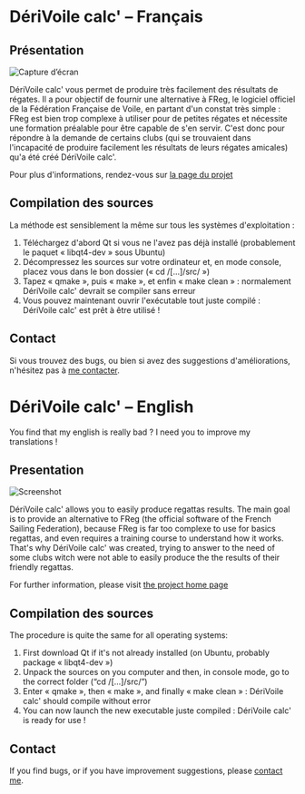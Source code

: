 # DériVoile calc' – Français

## Présentation

![Capture d’écran](http://uploads.derivoile.fr/1_ulm79)

DériVoile calc' vous permet de produire très facilement des résultats de régates. Il a pour objectif de fournir une alternative à FReg, le logiciel officiel de la Fédération Française de Voile, en partant d'un constat très simple : FReg est bien trop complexe à utiliser pour de petites régates et nécessite une formation préalable pour être capable de s'en servir. C'est donc pour répondre à la demande de certains clubs (qui se trouvaient dans l'incapacité de produire facilement les résultats de leurs régates amicales) qu'a été créé DériVoile calc'.

Pour plus d'informations, rendez-vous sur [la page du projet](http://calc.derivoile.fr)

## Compilation des sources

La méthode est sensiblement la même sur tous les systèmes d'exploitation :

1. Téléchargez d'abord Qt si vous ne l'avez pas déjà installé (probablement le paquet « libqt4-dev » sous Ubuntu)
2. Décompressez les sources sur votre ordinateur et, en mode console, placez vous dans le bon dossier (« cd /[...]/src/ »)
3. Tapez « qmake », puis « make », et enfin « make clean » : normalement DériVoile calc' devrait se compiler sans erreur
4. Vous pouvez maintenant ouvrir l'exécutable tout juste compilé : DériVoile calc' est prêt à être utilisé !

## Contact

Si vous trouvez des bugs, ou bien si avez des suggestions d'améliorations, n'hésitez pas à [me contacter](http://derivoile.fr/accueil-contact).




# DériVoile calc' – English

You find that my english is really bad ? I need you to improve my translations !

## Presentation

![Screenshot](http://uploads.derivoile.fr/1_ulm79)

DériVoile calc' allows you to easily produce regattas results. The main goal is to provide an alternative to FReg (the official software of the French Sailing Federation), because FReg is far too complexe to use for basics regattas, and even requires a training course to understand how it works. That's why DériVoile calc' was created, trying to answer to the need of some clubs witch were not able to easily produce the the results of their friendly regattas.

For further information, please visit [the project home page](http://calc.derivoile.fr)

## Compilation des sources

The procedure is quite the same for all operating systems:

1. First download Qt if it's not already installed (on Ubuntu, probably package « libqt4-dev »)
2. Unpack the sources on you computer and then, in console mode, go to the correct folder (“cd /[...]/src/”)
3. Enter « qmake », then « make », and finally « make clean » : DériVoile calc' should compile without error
4. You can now launch the new executable juste compiled : DériVoile calc' is ready for use !

## Contact

If you find bugs, or if you have improvement suggestions, please [contact me](http://derivoile.fr/accueil-contact).